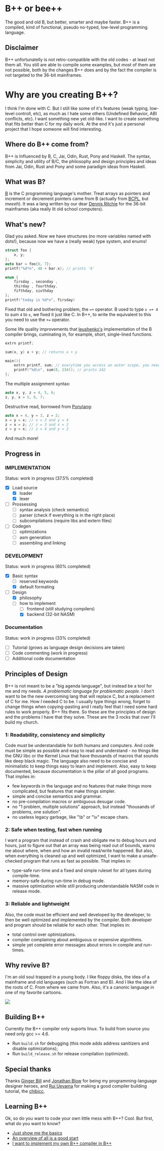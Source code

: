 # B++ or bee++
The good and old B, but better, smarter and maybe faster. B++ is a compiled, kind of functional, pseudo no-typed, low-level programming language.

## Disclaimer
B++ unfortunatelly is not retro-compatible with the old codes - at least not them all. You still are able to compile some examples, but most of them are not possible, both by the changes B++ does and by the fact the compiler is not targeted to the 36-bit mainframes. 

# Why are you creating B++?
I think I'm done with C. But I still like some of it's features (weak typing, low-level controll, etc), as much as I hate some others (Undefined Behavior, ABI conflicts, etc). I want something new yet old-like. I want to create something that fits better than C for my daily work. At the end it's just a personal project that I hope someone will find interesting.

## Where do B++ come from?
B++ is Influenced by B, C, Jai, Odin, Rust, Pony and Haskell. The syntax, simplicity and utility of B/C, the philosophy and design principles and ideas from Jai, Odin, Rust and Pony and some paradigm ideas from Haskell.

## What was B?
[B](https://en.wikipedia.org/wiki/B_(programming_language)) is the C programming language's mother. Treat arrays as pointers and increment or decrement pointers came from B (actually from [BCPL](https://en.m.wikipedia.org/wiki/BCPL), but _meeeh_). It was a lang written by our dear [Dennis Ritchie](https://en.wikipedia.org/wiki/Dennis_Ritchie) for the 36-bit mainframes (aka really lit old school computers).

## What's new?
Glad you asked. Now we have structures (no more variables named with dots!), because now we have a (really weak) type system, and enums!
```c
struct foo {
    x, y;
};
auto bar = foo{6, 7};
printf("%d*n", 48 + bar.x); // prints '6'

enum {
    firsday , seconday ,
    thirday , fourthday,
    fifthday, sixthday
};
printf("today is %d*n", firsday)
```

Fixed that old and bothering problem, the `=+` operator. B used to type `x =+ 4` to sum `4` to `x`, we fixed it just like C. In B++, to write the equivalent to this you need to use the `+=` operator.

Some life quality improvements that [leushenko's](https://github.com/Leushenko/ybc) implementation of the B compiler brings, cuminating in, for example, short, single-lined functions.
```c
extrn printf;

sum(x, y) x + y; // returns x + y

main(){
    extrn printf, sum; // everytime you access an outer scope, you need to use extrn
    printf("%d\n", sum(8, 234)); // prints 242
};
```

The multiple assignment syntax:
```c
auto x, y, z = 4, 5, 6;
z, y, x = 5, 6, 7;
```

Destructive read, borrowed from [Ponylang](https://github.com/ponylang/ponyc):
```c
auto x = 4, y = 3, z = 2;
x = y = x; // x = 3 and y = 4
z = x = z; // z = 3 and x = 2
z = y = x; // z = 4 and y = 2
```

And much more!

## Progress in
### IMPLEMENTATION
Status: work in progress (37.5% completed)
- [x] Load source
    - [x] loader
    - [x] lexer
- [ ] Prossessing
    - [ ] syntax analysis (check semantics)
    - [ ] parser (check if everything is in the right place)
    - [ ] subcompilations (require libs and extern files)
- [ ] Codegen
    - [ ] optimizations
    - [ ] asm generation
    - [ ] assembling and linking
### DEVELOPMENT
Status: work in progress (60% completed)
- [x] Basic syntax
    - [ ] reserved keywords
    - [x] default formating
- [ ] Design
    - [x] philosophy
    - [ ] how to implement
        - [ ] frontend (still studying compilers)
        - [x] backend (32-bit NASM)
### Documentation
Status: work in progress (33% completed)
- [ ] Tutorial (grows as language design decisions are taken)
- [ ] Code commenting (work in progress)
- [ ] Additional code documentation

## Principles of Design
B++ is not meant to be a "big agenda language", but instead be a tool for me and my needs. *A problematic language for problematic people*. I don't want to be the new overcoming lang that will replace C, but a replacement of C for me. How _I_ needed C to be. I usually type things wrong, forget to change things when copying-pasting and I really feel that I need some hard rules to work properly. B++ fits there. So these are the principles of design and the problems I have that they solve. These are the 3 rocks that over I'll build my church.

### 1: Readability, consistency and simplicity
Code must be understandable for both humans and computers. And code must be simple as possible and easy to read and understand - no things like the GNU libc or the Kernel Linux that have thousands of macros that sounds like deep black magic. The language also need to be concise and minimalistic to keep things easy to learn and implement. Also, easy to keep documented, because documentation is the pillar of all good programs. That implies in:
* few keywords in the language and no features that make things more complicated, but features that make things simpler.
* simple and concise semantics and grammar.
* no pre-compilation macros or ambiguous desugar code.
* no "1 problem, multiple solutions" approach, but instead "thousands of problems, one solution".
* no useless legacy garbage, like "\b" or "\v" escape chars.

### 2: Safe when testing, fast when running
I want a program that instead of crash and obligate me to debug hours and hours, just to figure out that an array was being read out of bounds, warns me about where, when and how an invalid read/write happened. But also, when everything is cleaned up and well optimized, I want to make a unsafe-checked program that runs as fast as possible. That implies in:
* type-safe run-time and a fixed and simple ruleset for all types during compile-time.
* memory-safe during run-time in debug mode.
* massive optimization while still producing understandable NASM code in release mode.

### 3: Reliable and lightweight
Also, the code must be efficient and well developed by the developer, to then be well optimized and implemented by the compiler. Both developer and program should be reliable for each other. That implies in:
* total control over optimizations.
* compiler complaining about ambiguous or expensive algorithms.
* simple yet complete error messages about errors in compile and run-times.

## Why revive B?
I'm an old soul trapped in a young body. I like floppy disks, the idea of a mainframe and old languages (such as Fortran and B). And I like the idea of the roots of C. From where we came from. Also, it's a canonic language in one of my favorite cartoons.

<img src="advanced bee++ coding.gif">

## Building B++
Currently the B++ compiler only suports linux. To build from source you need only gcc >= 4.6.
* Run `build.sh` for debugging (this mode adds address sanitizers and disable optimizations);
* Run `build_release.sh` for release compilation (optimized).

## Special thanks
Thanks [Ginger Bill](https://twitter.com/TheGingerBill) and [Jonathan Blow](https://twitter.com/Jonathan_Blow) for being my programming-language designer heroes, and [Rui Ueyama](https://github.com/rui314) for making a good compiler building tutorial, the [chibicc](https://github.com/rui314/chibicc).

## Learning B++
Ok, so do you want to code your own little mess with B++? Cool. But first, what do you want to know?
- [Just show me the basics](doc/Tutorial/BASIC.md)
- [An overview of all is a good start](doc/Tutorial/INTERMEDIARY.md)
- [I want to implement my own B++ compiler in B++](doc/Tutorial/ADVANCED.md)